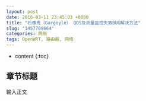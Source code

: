 ```yaml
---
layout: post
date: 2016-03-11 23:45:03 +0800
title: "石像鬼（Gargoyle） QOS及流量监控失效BUG解决方法"
slug: "1457709664"
categories: 网络
tags: OpenWRT, 路由器, 网络
---
```

* content
{:toc}

## 章节标题
输入正文
